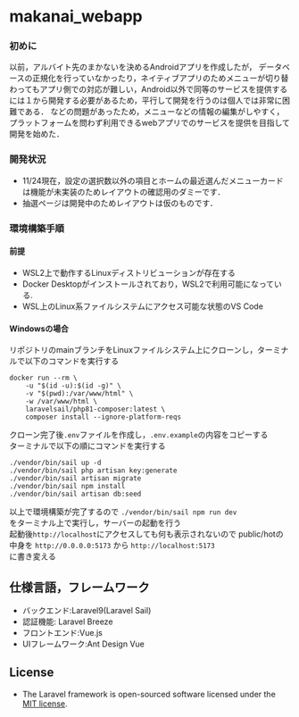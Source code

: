 # makanai_webapp
### 初めに
以前，アルバイト先のまかないを決めるAndroidアプリを作成したが，
データベースの正規化を行っていなかったり，ネイティブアプリのためメニューが切り替わってもアプリ側での対応が難しい，Android以外で同等のサービスを提供するには１から開発する必要があるため，平行して開発を行うのは個人では非常に困難である．
などの問題があったため，メニューなどの情報の編集がしやすく， プラットフォームを問わず利用できるwebアプリでのサービスを提供を目指して開発を始めた．

### 開発状況  
- 11/24現在，設定の選択数以外の項目とホームの最近選んだメニューカードは機能が未実装のためレイアウトの確認用のダミーです．  
- 抽選ページは開発中のためレイアウトは仮のものです．
### 環境構築手順
#### 前提
- WSL2上で動作するLinuxディストリビューションが存在する  
- Docker Desktopがインストールされており，WSL2で利用可能になっている.  
- WSL上のLinux系ファイルシステムにアクセス可能な状態のVS Code

#### Windowsの場合
リポジトリのmainブランチをLinuxファイルシステム上にクローンし，ターミナルで以下のコマンドを実行する
```
docker run --rm \
    -u "$(id -u):$(id -g)" \
    -v "$(pwd):/var/www/html" \
    -w /var/www/html \
    laravelsail/php81-composer:latest \
    composer install --ignore-platform-reqs
```

クローン完了後```.env```ファイルを作成し，```.env.example```の内容をコピーする  
ターミナルで以下の順にコマンドを実行する  
```
./vendor/bin/sail up -d  
./vendor/bin/sail php artisan key:generate  
./vendor/bin/sail artisan migrate  
./vendor/bin/sail npm install  
./vendor/bin/sail artisan db:seed  
```
以上で環境構築が完了するので
```./vendor/bin/sail npm run dev```  
をターミナル上で実行し，サーバーの起動を行う  
起動後```http://localhost```にアクセスしても何も表示されないので
public/hotの中身を 
```http://0.0.0.0:5173``` から ```http://localhost:5173```  
に書き変える  

## 仕様言語，フレームワーク
- バックエンド:Laravel9(Laravel Sail)  
- 認証機能: Laravel Breeze  
- フロントエンド:Vue.js  
- UIフレームワーク:Ant Design Vue  

## License

- The Laravel framework is open-sourced software licensed under the [MIT license](https://opensource.org/licenses/MIT).

